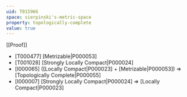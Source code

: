 ```yaml
---
uid: T015966
space: sierpinski's-metric-space
property: topologically-complete
value: true
---
```

[[Proof]]

* [T000477] [Metrizable|P000053]
* [T001028] [Strongly Locally Compact|P000024]
* [I000065] ([Locally Compact|P000023] + [Metrizable|P000053]) => [Topologically Complete|P000055]
* [I000007] [Strongly Locally Compact|P000024] => [Locally Compact|P000023]

